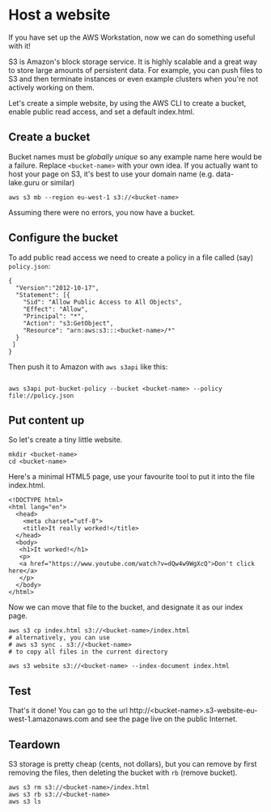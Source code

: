 # Host a website

If you have set up the AWS Workstation, now we can do something useful with it!

S3 is Amazon's block storage service. It is highly scalable and a great way to store large amounts of persistent data. For example, you can push files to S3 and then terminate instances or even example clusters when you're not actively working on them.

Let's create a simple website, by using the AWS CLI to create a bucket, enable public read access, and set a default index.html.

## Create a bucket

Bucket names must be *globally unique* so any example name here would be a failure. Replace `<bucket-name>` with your own idea. If you actually want to host your page on S3, it's best to use your domain name (e.g. data-lake.guru or similar)

```
aws s3 mb --region eu-west-1 s3://<bucket-name>
```

Assuming there were no errors, you now have a bucket.

## Configure the bucket

To add public read access we need to create a policy in a file called (say) `policy.json`:
```
{
  "Version":"2012-10-17",
  "Statement": [{
    "Sid": "Allow Public Access to All Objects",
    "Effect": "Allow",
    "Principal": "*",
    "Action": "s3:GetObject",
    "Resource": "arn:aws:s3:::<bucket-name>/*"
  }
 ]
}
```

Then push it to Amazon with `aws s3api` like this:
```

aws s3api put-bucket-policy --bucket <bucket-name> --policy file://policy.json

```

## Put content up

So let's create a tiny little website.

```
mkdir <bucket-name>
cd <bucket-name>
```

Here's a minimal HTML5 page, use your favourite tool to put it into the file index.html.

```
<!DOCTYPE html>
<html lang="en">
  <head>
    <meta charset="utf-8">
    <title>It really worked!</title>
  </head>
  <body>
   <h1>It worked!</h1>
   <p>
   <a href="https://www.youtube.com/watch?v=dQw4w9WgXcQ">Don't click here</a>
   </p>
  </body>
</html>
```

Now we can move that file to the bucket, and designate it as our index page.

```
aws s3 cp index.html s3://<bucket-name>/index.html
# alternatively, you can use
# aws s3 sync . s3://<bucket-name>
# to copy all files in the current directory

aws s3 website s3://<bucket-name> --index-document index.html
```

## Test

That's it done!  You can go to the url http://&lt;bucket-name&gt;.s3-website-eu-west-1.amazonaws.com and see the page live on the public Internet.

## Teardown

S3 storage is pretty cheap (cents, not dollars), but you can remove by first removing the files, then deleting the bucket with `rb` (remove bucket).

```
aws s3 rm s3://<bucket-name>/index.html
aws s3 rb s3://<bucket-name>
aws s3 ls
```